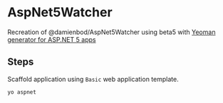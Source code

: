 # AspNet5Watcher

Recreation of @damienbod/AspNet5Watcher using beta5 with [Yeoman generator for ASP.NET 5 apps](https://www.npmjs.com/package/generator-aspnet)

## Steps

Scaffold application using `Basic` web application template.

```bash
yo aspnet
```
